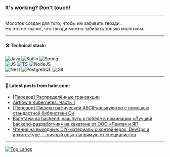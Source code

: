 ### It's working? Don't touch!

---
Молоток создан для того, чтобы им забивать гвозди. <br>
Но это не значит, что гвозди можно забивать только молотком.

---

#### 🛠️ Technical stack:

![Java](https://img.shields.io/badge/Java-informational?logo=Oracle&style=flat&logoColor=white&color=FF4500)
![Kotlin](https://img.shields.io/badge/Kotlin-informational?logo=Kotlin&style=flat&logoColor=white&color=774D97)
![Spring](https://img.shields.io/badge/SpringBoot-informational?logo=SpringBoot&style=flat&logoColor=white&color=6DB33F) <br>
![JS](https://img.shields.io/badge/JS-informational?logo=javaScript&style=flat&logoColor=black&color=F7Df1E)
![TS](https://img.shields.io/badge/TypeScript-informational?logo=typeScript&style=flat&logoColor=black&color=0667A8)
![NodeJS](https://img.shields.io/badge/NodeJS-informational?logo=node.js&style=flat&logoColor=white&color=70A760) <br>
![Nest](https://img.shields.io/badge/NestJS-informational?logo=NestJS&style=flat&logoColor=white&color=E0234E)
![PostgreSQL](https://img.shields.io/badge/PostgreSQL-informational?logo=PostgreSQL&style=flat&logoColor=white&color=DAA520)
![Git](https://img.shields.io/badge/Git-informational?logo=git&style=flat&logoColor=white&color=778899)

___

#### 💬 Latest posts from habr.com:

<!-- BLOG-POST-LIST:START -->
- [[Перевод] Распределённые транзакции](https://habr.com/ru/articles/769102/?utm_source=habrahabr&utm_medium=rss&utm_campaign=769102)
- [Airflow в Kubernetes. Часть 1](https://habr.com/ru/articles/769098/?utm_source=habrahabr&utm_medium=rss&utm_campaign=769098)
- [[Перевод] Пишем графический ASCII-калькулятор с помощью стандартной библиотеки Си](https://habr.com/ru/companies/ruvds/articles/768706/?utm_source=habrahabr&utm_medium=rss&utm_campaign=768706)
- [Взлетаем на backend: наш путь к победе в номинации «Лучший backend-разработчик» на хакатоне от ООО «Лента» и ЯП](https://habr.com/ru/articles/769088/?utm_source=habrahabr&utm_medium=rss&utm_campaign=769088)
- [Чтение на выходные: DIY-материалы о контейнерах, DevOps и архитектуре — личный опыт напрямую от специалистов](https://habr.com/ru/companies/beeline_cloud/articles/769034/?utm_source=habrahabr&utm_medium=rss&utm_campaign=769034)
<!-- BLOG-POST-LIST:END -->

---
[![Top Langs](https://github-readme-stats-git-master-advtsetting-gmailcom.vercel.app/api/top-langs/?username=zloylis&langs_count=10&hide_title=false&title_color=e6edf3&size_weight=0.5&count_weight=0.5&layout=compact&hide_border=true&theme=dracula)](https://github.com/zloylis)

<!-- ![GitHub stats](https://github-readme-stats-git-master-advtsetting-gmailcom.vercel.app/api?username=zloylis&show_icons=true&hide_border=true&theme=dracula&hide_title=true&include_all_commits=true&count_private=true&hide=contribs&hide_rank=true) -->
